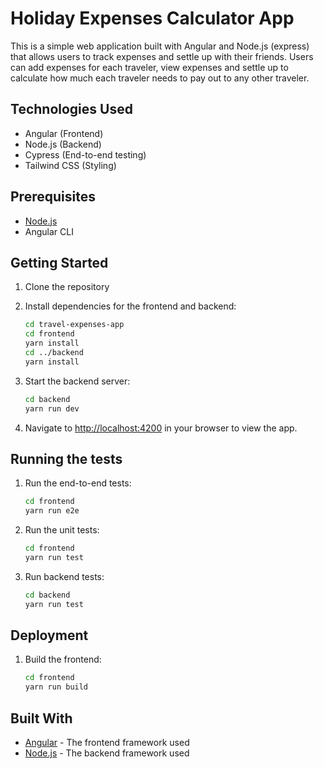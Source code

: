 # Holiday Expenses Calculator App

This is a simple web application built with Angular and Node.js (express) that allows users to track expenses and settle up with their friends. Users can add expenses for each traveler, view expenses and settle up to calculate how much each traveler needs to pay out to any other traveler.

## Technologies Used

- Angular (Frontend)
- Node.js (Backend)
- Cypress (End-to-end testing)
- Tailwind CSS (Styling)

## Prerequisites

- [Node.js](https://nodejs.org/en/)
- Angular CLI

## Getting Started

1. Clone the repository

2. Install dependencies for the frontend and backend:

   ```bash
   cd travel-expenses-app
   cd frontend
   yarn install
   cd ../backend
   yarn install
   ```

3. Start the backend server:

   ```bash
   cd backend
   yarn run dev
   ```

4. Navigate to <http://localhost:4200> in your browser to view the app.

## Running the tests

1. Run the end-to-end tests:

   ```bash
   cd frontend
   yarn run e2e
   ```

2. Run the unit tests:

   ```bash
   cd frontend
   yarn run test
   ```

3. Run backend tests:

   ```bash
   cd backend
   yarn run test
   ```

## Deployment

1. Build the frontend:

   ```bash
   cd frontend
   yarn run build
   ```

## Built With

- [Angular](https://angular.io/) - The frontend framework used
- [Node.js](https://nodejs.org/en/) - The backend framework used
